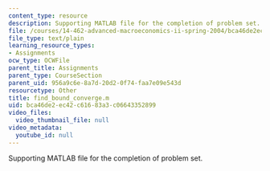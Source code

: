 ```yaml
---
content_type: resource
description: Supporting MATLAB file for the completion of problem set.
file: /courses/14-462-advanced-macroeconomics-ii-spring-2004/bca46de2ec42c61683a3c06643352899_find_bound_converge.m
file_type: text/plain
learning_resource_types:
- Assignments
ocw_type: OCWFile
parent_title: Assignments
parent_type: CourseSection
parent_uid: 956a9c6e-8a7d-20d2-0f74-faa7e09e543d
resourcetype: Other
title: find_bound_converge.m
uid: bca46de2-ec42-c616-83a3-c06643352899
video_files:
  video_thumbnail_file: null
video_metadata:
  youtube_id: null
---
```

Supporting MATLAB file for the completion of problem set.

